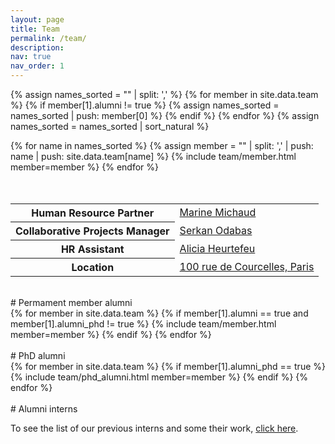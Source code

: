 ```yaml
---
layout: page
title: Team
permalink: /team/
description: 
nav: true
nav_order: 1
---
```


<!-- pages/team.md -->
<!-- sort active members -->
{% assign names_sorted = "" | split: ',' %}
{% for member in site.data.team %}
  {% if member[1].alumni != true %}
    {% assign names_sorted = names_sorted | push: member[0] %}
  {% endif %}
{% endfor %}
{% assign names_sorted = names_sorted | sort_natural %}

<div class="team">
{% for name in names_sorted %}
  {% assign member = "" | split: ',' | push: name | push: site.data.team[name] %}
  {% include team/member.html member=member %}
{% endfor %}
</div>

<br>
<br>
<table>
  <tr>
    <th>Human Resource Partner</th>
    <td><a href="mailto:marine.michaud@valeo.com">Marine Michaud</a></td>
  </tr>
  <tr>
    <th>Collaborative Projects Manager</th>
    <td><a href="mailto:serkan.odabas@valeo.com">Serkan Odabas</a></td>
  </tr>
  <tr>
    <th>HR Assistant</th>
    <td><a href="mailto:alicia.heurtefeu@valeo.com">Alicia Heurtefeu</a></td>
  </tr>
  <tr>
    <th>Location</th>
    <td><a href="https://goo.gl/maps/LPCmZTD1GZo36qWU6">100 rue de Courcelles, Paris</a></td>
  </tr>
</table>

<!-- display Alumni in their data listing order -->
<!-- could not manage to sort by alumni_date since Liquid does not allow modifying object w/o use of a plugin -->
<!-- <h2 class="alumni">Alumni</h2> -->
<br>
# Permament member alumni
<!-- Alumni without alumni_phd: True -->
<div class="team alumni">
{% for member in site.data.team %}
  {% if member[1].alumni == true and member[1].alumni_phd != true %}
    {% include team/member.html member=member %}
  {% endif %}
{% endfor %}
</div>

<!-- Alumni with alumni_phd: True -->
<br>
# PhD alumni
<div class="team alumni-phd">
{% for member in site.data.team %}
  {% if member[1].alumni_phd == true %}
    {% include team/phd_alumni.html member=member %}
  {% endif %}
{% endfor %}
</div>

<br>
# Alumni interns
<p>To see the list of our previous interns and some their work, <a href="/interns/">click here</a>.</p>


